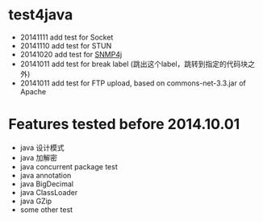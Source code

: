 test4java
=========
* 20141111 add test for Socket
* 20141110 add test for STUN
* 20141020 add test for [SNMP4j](https://github.com/cheyiliu/All-in-One/wiki/snmp)
* 20141011 add test for break label (跳出这个label，跳转到指定的代码块之外)
* 20141011 add test for FTP upload, based on commons-net-3.3.jar of Apache

# Features tested before 2014.10.01
* java 设计模式
* java 加解密 
* java concurrent package test
* java annotation
* java BigDecimal
* java ClassLoader
* java GZip
* some other test
